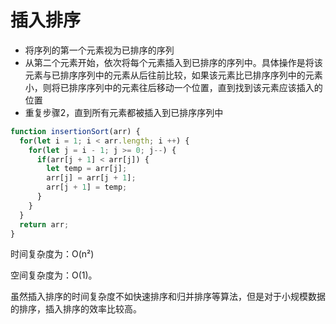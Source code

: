 # 插入排序

* 将序列的第一个元素视为已排序的序列
* 从第二个元素开始，依次将每个元素插入到已排序的序列中。具体操作是将该元素与已排序序列中的元素从后往前比较，如果该元素比已排序序列中的元素小，则将已排序序列中的元素往后移动一个位置，直到找到该元素应该插入的位置
* 重复步骤2，直到所有元素都被插入到已排序序列中

```js
function insertionSort(arr) {
  for(let i = 1; i < arr.length; i ++) {
    for(let j = i - 1; j >= 0; j--) {
      if(arr[j + 1] < arr[j]) {
        let temp = arr[j];
        arr[j] = arr[j + 1];
        arr[j + 1] = temp;
      }
    }
  }
  return arr;
}
```

时间复杂度为：O(n²)

空间复杂度为：O(1)。

虽然插入排序的时间复杂度不如快速排序和归并排序等算法，但是对于小规模数据的排序，插入排序的效率比较高。